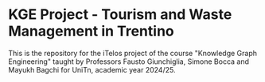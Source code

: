 # KGE Project - Tourism and Waste Management in Trentino
This is the repository for the iTelos project of the course "Knowledge Graph Engineering" taught by Professors Fausto Giunchiglia, Simone Bocca and Mayukh Bagchi for UniTn, academic year 2024/25. 

